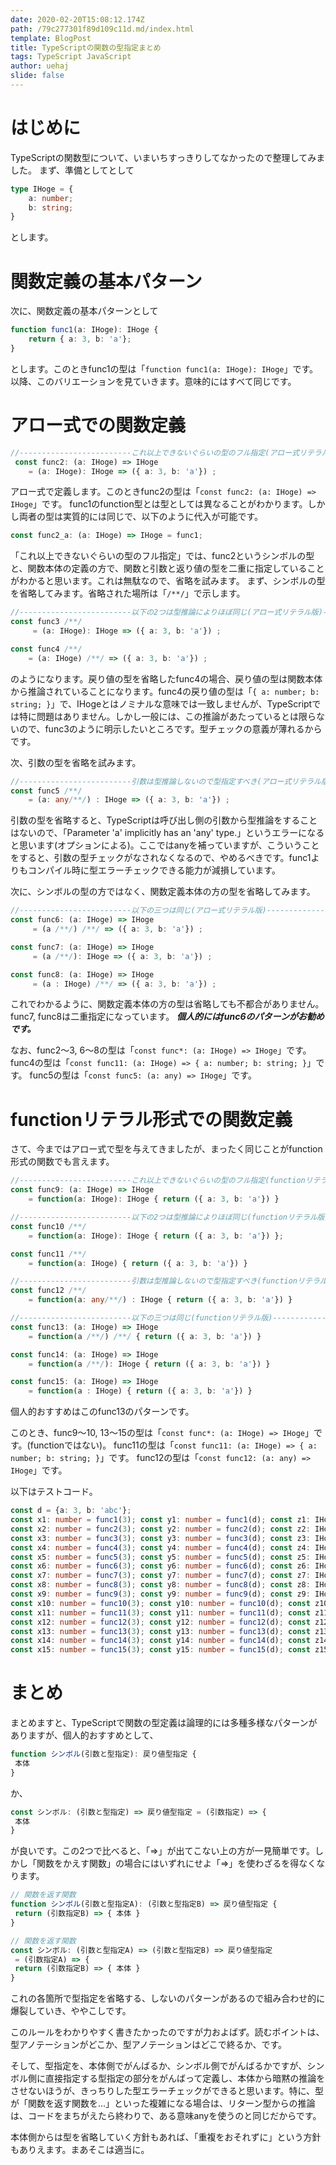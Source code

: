 ```yaml
---
date: 2020-02-20T15:08:12.174Z
path: /79c277301f89d109c11d.md/index.html
template: BlogPost
title: TypeScriptの関数の型指定まとめ
tags: TypeScript JavaScript
author: uehaj
slide: false
---
```

# はじめに

TypeScriptの関数型について、いまいちすっきりしてなかったので整理してみました。
まず、準備としてとして


```TypeScript
type IHoge = {
    a: number;
    b: string;
}
```

とします。

# 関数定義の基本パターン

次に、関数定義の基本パターンとして

```TypeScript
function func1(a: IHoge): IHoge {
    return { a: 3, b: 'a'};
}
```
とします。このときfunc1の型は「`function func1(a: IHoge): IHoge`」です。
以降、このバリエーションを見ていきます。意味的にはすべて同じです。

# アロー式での関数定義

```TypeScript
//-------------------------これ以上できないぐらいの型のフル指定(アロー式リテラル版)。------------------
 const func2: (a: IHoge) => IHoge
    = (a: IHoge): IHoge => ({ a: 3, b: 'a'}) ;

```

アロー式で定義します。このときfunc2の型は「`const func2: (a: IHoge) => IHoge`」です。
func1のfunction型とは型としては異なることがわかります。しかし両者の型は実質的には同じで、以下のように代入が可能です。

```TypeScript
const func2_a: (a: IHoge) => IHoge = func1;
```

「これ以上できないぐらいの型のフル指定」では、func2というシンボルの型と、関数本体の定義の方で、関数と引数と返り値の型を二重に指定していることがわかると思います。これは無駄なので、省略を試みます。
まず、シンボルの型を省略してみます。省略された場所は「`/**/`」で示します。

```TypeScript
//-------------------------以下の2つは型推論によりほぼ同じ(アロー式リテラル版)------------------
const func3 /**/
     = (a: IHoge): IHoge => ({ a: 3, b: 'a'}) ;

const func4 /**/
    = (a: IHoge) /**/ => ({ a: 3, b: 'a'}) ;

```

のようになります。戻り値の型を省略したfunc4の場合、戻り値の型は関数本体から推論されていることになります。func4の戻り値の型は「`{
    a: number;
    b: string;
}`」で、IHogeとはノミナルな意味では一致しませんが、TypeScriptでは特に問題はありません。しかし一般には、この推論があたっているとは限らないので、func3のように明示したいところです。型チェックの意義が薄れるからです。

次、引数の型を省略を試みます。

```TypeScript
//-------------------------引数は型推論しないので型指定すべき(アロー式リテラル版)------------------
const func5 /**/
    = (a: any/**/) : IHoge => ({ a: 3, b: 'a'}) ;
```

引数の型を省略すると、TypeScriptは呼び出し側の引数から型推論をすることはないので、「Parameter 'a' implicitly has an 'any' type.」というエラーになると思います(オプションによる)。ここではanyを補っていますが、こういうことをすると、引数の型チェックがなされなくなるので、やめるべきです。func1よりもコンパイル時に型エラーチェックできる能力が減損しています。

次に、シンボルの型の方ではなく、関数定義本体の方の型を省略してみます。

```TypeScript
//-------------------------以下の三つは同じ(アロー式リテラル版)------------------
const func6: (a: IHoge) => IHoge
     = (a /**/) /**/ => ({ a: 3, b: 'a'}) ;

const func7: (a: IHoge) => IHoge
     = (a /**/): IHoge => ({ a: 3, b: 'a'}) ;

const func8: (a: IHoge) => IHoge
     = (a : IHoge) /**/ => ({ a: 3, b: 'a'}) ;

```

これでわかるように、関数定義本体の方の型は省略しても不都合がありません。
func7, func8は二重指定になっています。
***個人的にはfunc6のパターンがお勧めです。***

なお、func2〜3, 6〜8の型は「`const func*: (a: IHoge) => IHoge`」です。
func4の型は「`const func11: (a: IHoge) => {
    a: number;
    b: string;
}`」です。
func5の型は「`const func5: (a: any) => IHoge`」です。

# functionリテラル形式での関数定義

さて、今まではアロー式で型を与えてきましたが、まったく同じことがfunction形式の関数でも言えます。

```TypeScript
//-------------------------これ以上できないぐらいの型のフル指定(functionリテラル版)。------------------
const func9: (a: IHoge) => IHoge
    = function(a: IHoge): IHoge { return ({ a: 3, b: 'a'}) }

//-------------------------以下の2つは型推論によりほぼ同じ(functionリテラル版)------------------
const func10 /**/
    = function(a: IHoge): IHoge { return ({ a: 3, b: 'a'}) };

const func11 /**/
    = function(a: IHoge) { return ({ a: 3, b: 'a'}) }

//-------------------------引数は型推論しないので型指定すべき(functionリテラル版)------------------
const func12 /**/
    = function(a: any/**/) : IHoge { return ({ a: 3, b: 'a'}) }

//-------------------------以下の三つは同じ(functionリテラル版)------------------
const func13: (a: IHoge) => IHoge
    = function(a /**/) /**/ { return ({ a: 3, b: 'a'}) }

const func14: (a: IHoge) => IHoge
    = function(a /**/): IHoge { return ({ a: 3, b: 'a'}) }

const func15: (a: IHoge) => IHoge
    = function(a : IHoge) { return ({ a: 3, b: 'a'}) }

```
個人的おすすめはこのfunc13のパターンです。

このとき、func9〜10, 13〜15の型は「`const func*: (a: IHoge) => IHoge`」です。(functionではない)。
func11の型は「`const func11: (a: IHoge) => {
    a: number;
    b: string;
}`」です。
func12の型は「`const func12: (a: any) => IHoge`」です。

以下はテストコード。

```TypeScript
const d = {a: 3, b: 'abc'};
const x1: number = func1(3); const y1: number = func1(d); const z1: IHoge = func1(d);
const x2: number = func2(3); const y2: number = func2(d); const z2: IHoge = func2(d);
const x3: number = func3(3); const y3: number = func3(d); const z3: IHoge = func3(d);
const x4: number = func4(3); const y4: number = func4(d); const z4: IHoge = func4(d);
const x5: number = func5(3); const y5: number = func5(d); const z5: IHoge = func5(d);
const x6: number = func6(3); const y6: number = func6(d); const z6: IHoge = func6(d);
const x7: number = func7(3); const y7: number = func7(d); const z7: IHoge = func7(d);
const x8: number = func8(3); const y8: number = func8(d); const z8: IHoge = func8(d);
const x9: number = func9(3); const y9: number = func9(d); const z9: IHoge = func9(d);
const x10: number = func10(3); const y10: number = func10(d); const z10: IHoge = func10(d);
const x11: number = func11(3); const y11: number = func11(d); const z11: IHoge = func11(d);
const x12: number = func12(3); const y12: number = func12(d); const z12: IHoge = func12(d);
const x13: number = func13(3); const y13: number = func13(d); const z13: IHoge = func13(d);
const x14: number = func14(3); const y14: number = func14(d); const z14: IHoge = func14(d);
const x15: number = func15(3); const y15: number = func15(d); const z15: IHoge = func15(d);
```

# まとめ

まとめますと、TypeScriptで関数の型定義は論理的には多種多様なパターンがありますが、個人的おすすめとして、

```TypeScript
function シンボル(引数と型指定): 戻り値型指定 {
 本体
}
```

か、

```TypeScript
const シンボル: (引数と型指定) => 戻り値型指定 = (引数指定) => {
 本体
}
```

が良いです。この2つで比べると、「=>」が出てこない上の方が一見簡単です。しかし「関数をかえす関数」の場合にはいずれにせよ「=>」を使わざるを得なくなります。

```TypeScript
// 関数を返す関数
function シンボル(引数と型指定A): (引数と型指定B) => 戻り値型指定 {
 return (引数指定B) => { 本体 }
}
```
```TypeScript
// 関数を返す関数
const シンボル: (引数と型指定A) => (引数と型指定B) => 戻り値型指定
 = (引数指定A) => {
 return (引数指定B) => { 本体 }
}
```
これの各箇所で型指定を省略する、しないのパターンがあるので組み合わせ的に爆裂していき、ややこしです。

このルールをわかりやすく書きたかったのですが力およばず。読むポイントは、型アノテーションがどこか、型アノテーションはどこで終るか、です。

そして、型指定を、本体側でがんばるか、シンボル側でがんばるかですが、シンボル側に直接指定する型指定の部分をがんばって定義し、本体から暗黙の推論をさせないほうが、きっちりした型エラーチェックができると思います。特に、型が「関数を返す関数を…」といった複雑になる場合は、リターン型からの推論は、コードをまちがえたら終わりで、ある意味anyを使うのと同じだからです。

本体側からは型を省略していく方針もあれば、「重複をおそれずに」という方針もありえます。まあそこは適当に。


